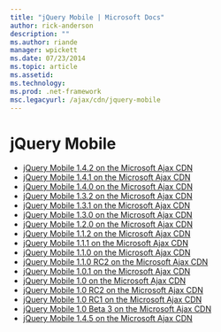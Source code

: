 ```yaml
---
title: "jQuery Mobile | Microsoft Docs"
author: rick-anderson
description: ""
ms.author: riande
manager: wpickett
ms.date: 07/23/2014
ms.topic: article
ms.assetid: 
ms.technology: 
ms.prod: .net-framework
msc.legacyurl: /ajax/cdn/jquery-mobile
---
```

jQuery Mobile
====================
- [jQuery Mobile 1.4.2 on the Microsoft Ajax CDN](cdnjquerymobile142.md)
- [jQuery Mobile 1.4.1 on the Microsoft Ajax CDN](cdnjquerymobile141.md)
- [jQuery Mobile 1.4.0 on the Microsoft Ajax CDN](cdnjquerymobile140.md)
- [jQuery Mobile 1.3.2 on the Microsoft Ajax CDN](cdnjquerymobile132.md)
- [jQuery Mobile 1.3.1 on the Microsoft Ajax CDN](cdnjquerymobile131.md)
- [jQuery Mobile 1.3.0 on the Microsoft Ajax CDN](cdnjquerymobile130.md)
- [jQuery Mobile 1.2.0 on the Microsoft Ajax CDN](cdnjquerymobile120.md)
- [jQuery Mobile 1.1.2 on the Microsoft Ajax CDN](cdnjquerymobile112.md)
- [jQuery Mobile 1.1.1 on the Microsoft Ajax CDN](cdnjquerymobile111.md)
- [jQuery Mobile 1.1.0 on the Microsoft Ajax CDN](cdnjquerymobile110.md)
- [jQuery Mobile 1.1.0 RC2 on the Microsoft Ajax CDN](cdnjquerymobile110rc2.md)
- [jQuery Mobile 1.0.1 on the Microsoft Ajax CDN](cdnjquerymobile101.md)
- [jQuery Mobile 1.0 on the Microsoft Ajax CDN](cdnjquerymobile10.md)
- [jQuery Mobile 1.0 RC2 on the Microsoft Ajax CDN](cdnjquerymobile10rc2.md)
- [jQuery Mobile 1.0 RC1 on the Microsoft Ajax CDN](cdnjquerymobile10rc1.md)
- [jQuery Mobile 1.0 Beta 3 on the Microsoft Ajax CDN](cdnjquerymobile10b3.md)
- [jQuery Mobile 1.4.5 on the Microsoft Ajax CDN](cdnjquerymobile145.md)